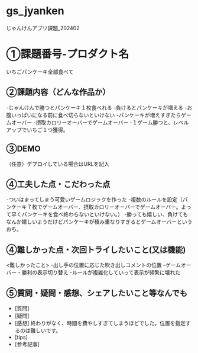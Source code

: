 # gs_jyanken
じゃんけんアプリ課題_202402

# ①課題番号-プロダクト名
いちごパンケーキ全部食べて

## ②課題内容（どんな作品か）
-じゃんけんで勝つとパンケーキ１枚食べれる
-負けるとパンケーキが増える
-お腹いっぱいになる前に食べ切らないといけない
-パンケーキが増えすぎたらゲームオーバー
-摂取カロリーオーバーでゲームオーバー
-１ゲーム勝つと、レベルアップでいちご１つ獲得。

## ③DEMO
（任意）デプロイしている場合はURLを記入

## ④工夫した点・こだわった点
-ついはまってしまう可愛いゲームロジックを作った
-複数のルールを設定（パンケーキ７枚でゲームオーバー、摂取カロリーオーバーでゲームオーバー。よって早くパンケーキを食べ終わらないといけない。）
-勝っても嬉しい、負けてもなんか嬉しいようだけどパンケーキが積み重なりすぎるとゲームオーバーというおち。

## ④難しかった点・次回トライしたいこと(又は機能)
<難しかったこと>
-出し手の位置に応じた吹き出しコメントの位置
-ゲームオーバー・勝利の表示切り替え
-ルールが複雑化していって表示が頻繁に壊れた


## ⑤質問・疑問・感想、シェアしたいこと等なんでも
- [質問]
- [疑問]
- [感想] 終わりがなく、時間を費やしすぎてしまうほどでした。位置を指定するのは難しいです。
- [tips]
- [参考記事]

